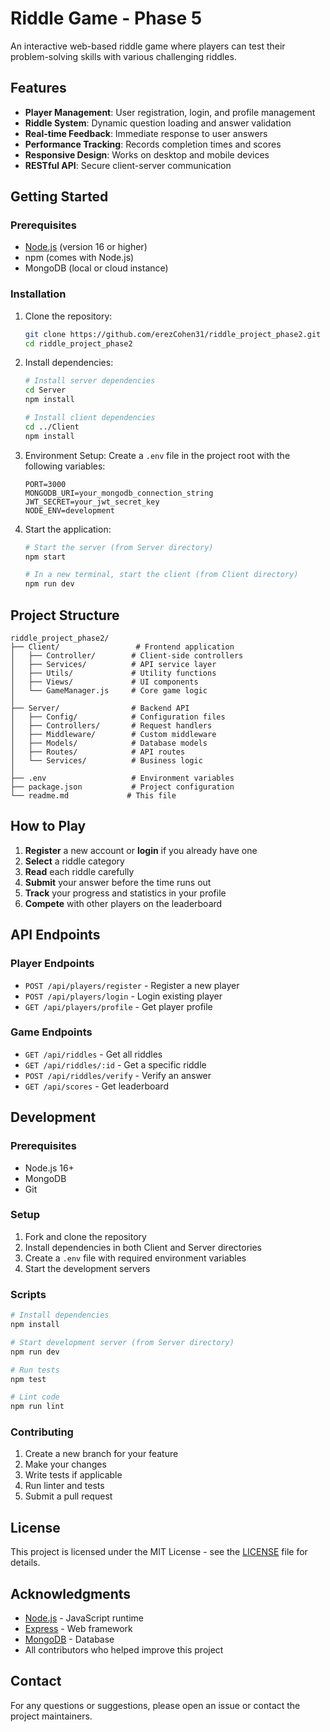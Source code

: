 # Riddle Game - Phase 5

An interactive web-based riddle game where players can test their problem-solving skills with various challenging riddles.

## Features

- **Player Management**: User registration, login, and profile management
- **Riddle System**: Dynamic question loading and answer validation
- **Real-time Feedback**: Immediate response to user answers
- **Performance Tracking**: Records completion times and scores
- **Responsive Design**: Works on desktop and mobile devices
- **RESTful API**: Secure client-server communication

## Getting Started

### Prerequisites
- [Node.js](https://nodejs.org/) (version 16 or higher)
- npm (comes with Node.js)
- MongoDB (local or cloud instance)

### Installation

1. Clone the repository:
   ```bash
   git clone https://github.com/erezCohen31/riddle_project_phase2.git
   cd riddle_project_phase2
   ```

2. Install dependencies:
   ```bash
   # Install server dependencies
   cd Server
   npm install
   
   # Install client dependencies
   cd ../Client
   npm install
   ```

3. Environment Setup:
   Create a `.env` file in the project root with the following variables:
   ```
   PORT=3000
   MONGODB_URI=your_mongodb_connection_string
   JWT_SECRET=your_jwt_secret_key
   NODE_ENV=development
   ```

4. Start the application:
   ```bash
   # Start the server (from Server directory)
   npm start
   
   # In a new terminal, start the client (from Client directory)
   npm run dev
   ```

## Project Structure

```
riddle_project_phase2/
├── Client/                 # Frontend application
│   ├── Controller/        # Client-side controllers
│   ├── Services/          # API service layer
│   ├── Utils/             # Utility functions
│   ├── Views/             # UI components
│   └── GameManager.js     # Core game logic
│
├── Server/                # Backend API
│   ├── Config/            # Configuration files
│   ├── Controllers/       # Request handlers
│   ├── Middleware/        # Custom middleware
│   ├── Models/            # Database models
│   ├── Routes/            # API routes
│   └── Services/          # Business logic
│
├── .env                   # Environment variables
├── package.json           # Project configuration
└── readme.md             # This file
```

## How to Play

1. **Register** a new account or **login** if you already have one
2. **Select** a riddle category
3. **Read** each riddle carefully
4. **Submit** your answer before the time runs out
5. **Track** your progress and statistics in your profile
6. **Compete** with other players on the leaderboard

## API Endpoints

### Player Endpoints
- `POST /api/players/register` - Register a new player
- `POST /api/players/login` - Login existing player
- `GET /api/players/profile` - Get player profile

### Game Endpoints
- `GET /api/riddles` - Get all riddles
- `GET /api/riddles/:id` - Get a specific riddle
- `POST /api/riddles/verify` - Verify an answer
- `GET /api/scores` - Get leaderboard

## Development

### Prerequisites
- Node.js 16+
- MongoDB
- Git

### Setup
1. Fork and clone the repository
2. Install dependencies in both Client and Server directories
3. Create a `.env` file with required environment variables
4. Start the development servers

### Scripts
```bash
# Install dependencies
npm install

# Start development server (from Server directory)
npm run dev

# Run tests
npm test

# Lint code
npm run lint
```

### Contributing
1. Create a new branch for your feature
2. Make your changes
3. Write tests if applicable
4. Run linter and tests
5. Submit a pull request

## License

This project is licensed under the MIT License - see the [LICENSE](LICENSE) file for details.

## Acknowledgments

- [Node.js](https://nodejs.org/) - JavaScript runtime
- [Express](https://expressjs.com/) - Web framework
- [MongoDB](https://www.mongodb.com/) - Database
- All contributors who helped improve this project

## Contact

For any questions or suggestions, please open an issue or contact the project maintainers.